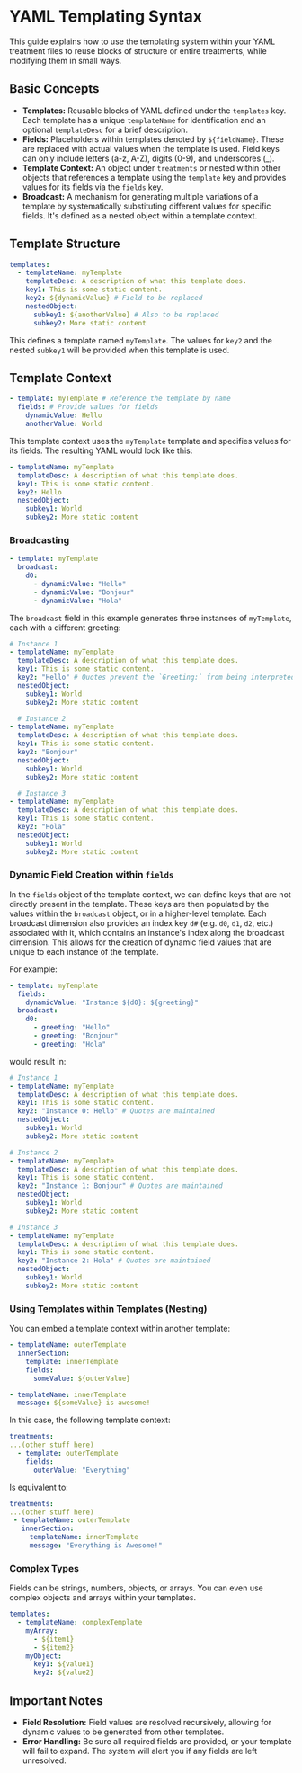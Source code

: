 # YAML Templating Syntax

This guide explains how to use the templating system within your YAML treatment files to reuse blocks of structure or entire treatments, while modifying them in small ways.

## Basic Concepts

- **Templates:** Reusable blocks of YAML defined under the `templates` key. Each template has a unique `templateName` for identification and an optional `templateDesc` for a brief description.
- **Fields:** Placeholders within templates denoted by `${fieldName}`. These are replaced with actual values when the template is used. Field keys can only include letters (a-z, A-Z), digits (0-9), and underscores (\_).
- **Template Context:** An object under `treatments` or nested within other objects that references a template using the `template` key and provides values for its fields via the `fields` key.
- **Broadcast:** A mechanism for generating multiple variations of a template by systematically substituting different values for specific fields. It's defined as a nested object within a template context.

## Template Structure

```yaml
templates:
  - templateName: myTemplate
    templateDesc: A description of what this template does.
    key1: This is some static content.
    key2: ${dynamicValue} # Field to be replaced
    nestedObject:
      subkey1: ${anotherValue} # Also to be replaced
      subkey2: More static content
```

This defines a template named `myTemplate`. The values for `key2` and the nested `subkey1` will be provided when this template is used.

## Template Context

```yaml
- template: myTemplate # Reference the template by name
  fields: # Provide values for fields
    dynamicValue: Hello
    anotherValue: World
```

This template context uses the `myTemplate` template and specifies values for its fields. The resulting YAML would look like this:

```yaml
- templateName: myTemplate
  templateDesc: A description of what this template does.
  key1: This is some static content.
  key2: Hello
  nestedObject:
    subkey1: World
    subkey2: More static content
```

### Broadcasting

```yaml
- template: myTemplate
  broadcast:
    d0:
      - dynamicValue: "Hello"
      - dynamicValue: "Bonjour"
      - dynamicValue: "Hola"
```

The `broadcast` field in this example generates three instances of `myTemplate`, each with a different greeting:

```yaml
# Instance 1
- templateName: myTemplate
  templateDesc: A description of what this template does.
  key1: This is some static content.
  key2: "Hello" # Quotes prevent the `Greeting:` from being interpreted as a YAML identifier
  nestedObject:
    subkey1: World
    subkey2: More static content

  # Instance 2
- templateName: myTemplate
  templateDesc: A description of what this template does.
  key1: This is some static content.
  key2: "Bonjour"
  nestedObject:
    subkey1: World
    subkey2: More static content

  # Instance 3
- templateName: myTemplate
  templateDesc: A description of what this template does.
  key1: This is some static content.
  key2: "Hola"
  nestedObject:
    subkey1: World
    subkey2: More static content
```

### Dynamic Field Creation within `fields`

In the `fields` object of the template context, we can define keys that are not directly present in the template. These keys are then populated by the values within the `broadcast` object, or in a higher-level template. Each broadcast dimension also provides an index key `d#` (e.g. `d0`, `d1`, `d2`, etc.) associated with it, which contains an instance's index along the broadcast dimension. This allows for the creation of dynamic field values that are unique to each instance of the template.

For example:

```yaml
- template: myTemplate
  fields:
    dynamicValue: "Instance ${d0}: ${greeting}"
  broadcast:
    d0:
      - greeting: "Hello"
      - greeting: "Bonjour"
      - greeting: "Hola"
```

would result in:

```yaml
# Instance 1
- templateName: myTemplate
  templateDesc: A description of what this template does.
  key1: This is some static content.
  key2: "Instance 0: Hello" # Quotes are maintained
  nestedObject:
    subkey1: World
    subkey2: More static content

# Instance 2
- templateName: myTemplate
  templateDesc: A description of what this template does.
  key1: This is some static content.
  key2: "Instance 1: Bonjour" # Quotes are maintained
  nestedObject:
    subkey1: World
    subkey2: More static content

# Instance 3
- templateName: myTemplate
  templateDesc: A description of what this template does.
  key1: This is some static content.
  key2: "Instance 2: Hola" # Quotes are maintained
  nestedObject:
    subkey1: World
    subkey2: More static content
```

### Using Templates within Templates (Nesting)

You can embed a template context within another template:

```yaml
- templateName: outerTemplate
  innerSection:
    template: innerTemplate
    fields:
      someValue: ${outerValue}

- templateName: innerTemplate
  message: ${someValue} is awesome!
```

In this case, the following template context:

```yaml
treatments:
...(other stuff here)
  - template: outerTemplate
    fields:
      outerValue: "Everything"

```

Is equivalent to:

```yaml
treatments:
...(other stuff here)
 - templateName: outerTemplate
   innerSection:
     templateName: innerTemplate
     message: "Everything is Awesome!"

```

### Complex Types

Fields can be strings, numbers, objects, or arrays. You can even use complex objects and arrays within your templates.

```yaml
templates:
  - templateName: complexTemplate
    myArray:
      - ${item1}
      - ${item2}
    myObject:
      key1: ${value1}
      key2: ${value2}
```

## Important Notes

- **Field Resolution:** Field values are resolved recursively, allowing for dynamic values to be generated from other templates.
- **Error Handling:** Be sure all required fields are provided, or your template will fail to expand. The system will alert you if any fields are left unresolved.
